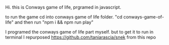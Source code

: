 Hi. this is Conways game of life, prgramed in javascript.

to run the game cd into conways game of life folder.
"cd conways-game-of-life"
and then run 
"npm i && npm run play"


I programed the conways game of life part myself. but to get it to run in terminal I repurposed https://github.com/taniarascia/snek from this repo
